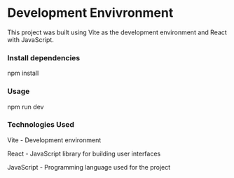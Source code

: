# Development Envivronment
This project was built using Vite as the development environment and React with JavaScript.

### Install dependencies
npm install

### Usage
npm run dev

### Technologies Used
Vite - Development environment

React - JavaScript library for building user interfaces

JavaScript - Programming language used for the project
